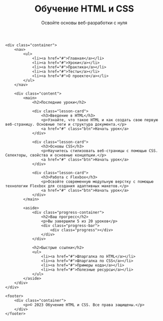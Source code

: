 
<html lang="ru">
<head>
    <meta charset="UTF-8">
    <meta name="viewport" content="width=device-width, initial-scale=1.0">
        <title>Обучение HTML и CSS</title>
    <link rel="stylesheet" href="styles.css" type="text/css">
    <style>
      </style>
</head>
<body>
    <header>
        <div class="container">
            <h1>Обучение HTML и CSS</h1>
            <p class="subtitle">Освойте основы веб-разработки с нуля</p>
        </div>
    </header>

    <div class="container">
        <nav>
            <ul>
                <li><a href="#">Главная</a></li>
                <li><a href="#">Уроки</a></li>
                <li><a href="#">Практика</a></li>
                <li><a href="#">Тесты</a></li>
                <li><a href="#">О проекте</a></li>
            </ul>
        </nav>

        <div class="content">
            <main>
                <h2>Последние уроки</h2>

                <div class="lesson-card">
                    <h3>Введение в HTML</h3>
                    <p>Узнайте, что такое HTML и как создать свою первую веб-страницу. Основные теги и структура документа.</p>
                    <a href="#" class="btn">Начать урок</a>
                </div>

                <div class="lesson-card">
                    <h3>Основы CSS</h3>
                    <p>Научитесь стилизовать веб-страницы с помощью CSS. Селекторы, свойства и основные концепции.</p>
                    <a href="#" class="btn">Начать урок</a>
                </div>

                <div class="lesson-card">
                    <h3>Работа с Flexbox</h3>
                    <p>Освойте современную модульную верстку с помощью технологии Flexbox для создания адаптивных макетов.</p>
                    <a href="#" class="btn">Начать урок</a>
                </div>
            </main>

            <aside>
                <div class="progress-container">
                    <h2>Ваш прогресс</h2>
                    <p>Вы завершили 5 из 20 уроков</p>
                    <div class="progress-bar">
                        <div class="progress"></div>
                    </div>
                </div>

                <h2>Быстрые ссылки</h2>
                <ul>
                    <li><a href="#">Шпаргалка по HTML</a></li>
                    <li><a href="#">Шпаргалка по CSS</a></li>
                    <li><a href="#">Примеры кода</a></li>
                    <li><a href="#">Полезные ресурсы</a></li>
                </ul>
            </aside>
        </div>
    </div>

    <footer>
        <div class="container">
            <p>© 2023 Обучение HTML и CSS. Все права защищены.</p>
        </div>
    </footer>
</body>
</html>
